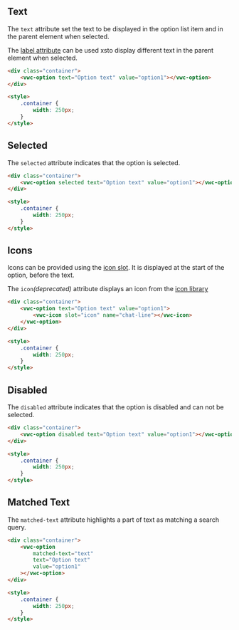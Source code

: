 ## Text

The `text` attribute set the text to be displayed in the option list item and in the parent element when selected.

The [label attribute](/components/option/code/#label) can be used xsto display different text in the parent element when selected.

```html preview
<div class="container">
	<vwc-option text="Option text" value="option1"></vwc-option>
</div>

<style>
	.container {
		width: 250px;
	}
</style>
```

## Selected

The `selected` attribute indicates that the option is selected.

```html preview
<div class="container">
	<vwc-option selected text="Option text" value="option1"></vwc-option>
</div>

<style>
	.container {
		width: 250px;
	}
</style>
```

## Icons

Icons can be provided using the [icon slot](/components/option/code/#icon-slot). It is displayed at the start of the option, before the text.

The `icon`_(deprecated)_ attribute displays an icon from the [icon library](/icons/icons-gallery/)

```html preview
<div class="container">
	<vwc-option text="Option text" value="option1">
		<vwc-icon slot="icon" name="chat-line"></vwc-icon>
	</vwc-option>
</div>

<style>
	.container {
		width: 250px;
	}
</style>
```

## Disabled

The `disabled` attribute indicates that the option is disabled and can not be selected.

```html preview
<div class="container">
	<vwc-option disabled text="Option text" value="option1"></vwc-option>
</div>

<style>
	.container {
		width: 250px;
	}
</style>
```

## Matched Text

The `matched-text` attribute highlights a part of text as matching a search query.

```html preview
<div class="container">
	<vwc-option
		matched-text="text"
		text="Option text"
		value="option1"
	></vwc-option>
</div>

<style>
	.container {
		width: 250px;
	}
</style>
```
